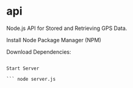 api
===

Node.js API for Stored and Retrieving GPS Data.

Install Node Package Manager (NPM)

Download Dependencies:

``` npm install

Start Server

``` node server.js